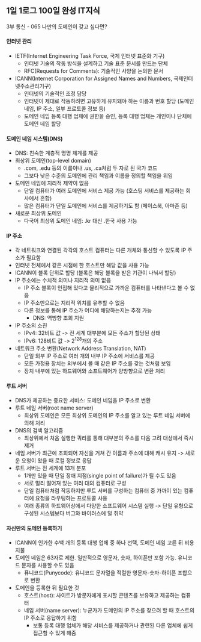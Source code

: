 ## 1일 1로그 100일 완성 IT지식

3부 통신 - 065 나만의 도메인이 갖고 싶다면?

#### 인터넷 관리

- IETF(Internet Engineering Task Force, 국제 인터넷 표준화 기구)
  - 인터넷 기술의 작동 방식을 설계하고 기술 표준 문서를 만드는 단체
  - RFC(Requests for Comments): 기술적인 사양을 논의한 문서
- ICANN(Internet Corporation for Assigned Names and Numbers, 국제인터넷주소관리기구)
  - 인터넷의 기술적인 조정 담당
  - 인터넷이 제대로 작동하려면 고유하게 유지돼야 하는 이름과 번호 할당 (도메인 네임, IP 주소, 일부 프로토콜 정보 등)
  - 도메인 네임 등록 대행 업체에 권한을 승인, 등록 대행 업체는 개인이나 단체에 도메인 네임 할당

#### 도메인 네임 시스템(DNS)

- DNS: 친숙한 계층적 명명 체계를 제공
- 최상위 도메인(top-level domain)
  - .com, .edu 등의 이름이나 .us, .ca처럼 두 자로 된 국가 코드
  - 그보다 낮은 수준의 도메인에 관리 책임과 이름을 정의할 책임을 위임
- 도메인 네임에 지리적 제약이 없음
  - 단일 컴퓨터가 여러 도메인에 서비스 제공 가능 (호스팅 서비스를 제공하는 회사에서 흔함)
  - 많은 컴퓨터가 단일 도메인에 서비스를 제공하기도 함 (페이스북, 아마존 등)
- 새로운 최상위 도메인
  - 다국어 최상위 도메인 네임: .kr 대신 .한국 사용 가능

#### IP 주소

- 각 네트워크와 연결된 각각의 호스트 컴퓨터는 다른 개체와 통신할 수 있도록 IP 주소가 필요함
- 인터넷 전체에서 같은 시점에 한 호스트만 해당 값을 사용 가능
- ICANN이 블록 단위로 할당 (블록은 해당 블록을 받은 기관이 나눠서 할당)
- IP 주소에는 수치적 의미나 지리적 의미 없음
  - IP 주소 블록이 인접해 있다고 물리적으로 가까운 컴퓨터를 나타낸다고 볼 수 없음
  - IP 주소만으로는 지리적 위치를 유추할 수 없음
  - 다른 정보를 통해 IP 주소가 어디에 해당하는지는 추정 가능
    - DNS: 역방향 조회 지원
- IP 주소의 소진
  - IPv4: 32비트 값 -> 전 세계 대부분에 모든 주소가 할당된 상태
  - IPv6: 128비트 값 -> 2<sup>128</sup>개의 주소
- 네트워크 주소 변환(Network Address Translation, NAT)
  - 단일 외부 IP 주소로 여러 개의 내부 IP 주소에 서비스를 제공
  - 모든 가정용 장치는 외부에서 볼 때 같은 IP 주소를 갖는 것처럼 보임
  - 장치 내부에 있는 하드웨어와 소프트웨어가 양방향으로 변환 처리
 
#### 루트 서버

- DNS가 제공하는 중요한 서비스: 도메인 네임을 IP 주소로 변환
- 루트 네임 서버(root name server)
  - 최상위 도메인은 모든 최상위 도메인의 IP 주소를 알고 있는 루트 네임 서버에 의해 처리
- DNS의 검색 알고리즘
  - 최상위에서 처음 실행한 쿼리를 통해 대부분의 주소를 다음 고려 대상에서 즉시 제거
- 네임 서버가 최근에 조회되어 자신을 거쳐 간 이름과 주소에 대해 캐시 유지 -> 새로운 요청이 왔을 때 로컬 정보로 응답
- 루트 서버는 전 세계에 13개 분포
  - 1개만 있을 때 단일 장애 지점(single point of failure)가 될 수도 있음
  - 서로 멀리 떨어져 있는 여러 대의 컴퓨터로 구성
  - 단일 컴퓨터처럼 작동하지만 루트 서버를 구성하는 컴퓨터 중 가까이 있는 컴퓨터에 요청을 라우팅하는 프로토콜 사용
  - 여러 종류의 하드웨어상에서 다양한 소프트웨어 시스템 실행 -> 단일 유형으로 구성된 시스템보다 버그와 바이러스에 덜 취약
 
#### 자신만의 도메인 등록하기

- ICANN이 인가한 수백 개의 등록 대행 업체 중 하나 선택, 도메인 네임 고른 뒤 비용 지불
- 도메인 네임은 63자로 제한. 일반적으로 영문자, 숫자, 하이픈만 포함 가능. 유니코드 문자를 사용할 수도 있음
  - 퓨니코드(Punycode): 유니코드 문자열을 적절한 영문자-숫자-하이픈 조합으로 변환
- 도메인을 등록한 뒤 필요한 것
  - 호스트(host): 사이트가 방문자에게 표시할 콘텐츠를 보유하고 제공하는 컴퓨터
  - 네임 서버(name server): 누군가가 도메인의 IP 주소를 찾으려 할 때 호스트의 IP 주소로 응답하기 위함
    - 보통 등록 대행 업체가 해당 서비스를 제공하거나 관련된 다른 업체에 쉽게 접근할 수 있게 해줌
